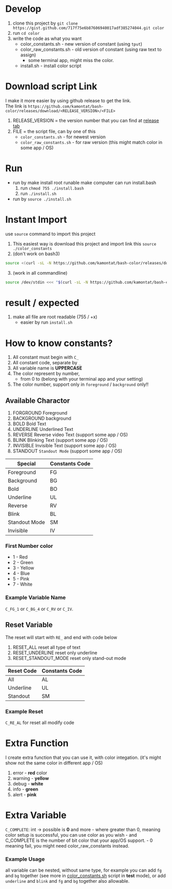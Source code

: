 # Develop
1. clone this project by `git clone https://gist.github.com/717f75e6b87606940017adf385274044.git color`
2. run `cd color`
3. write the code as what you want
    - color_constants.sh - new version of constant (using `tput`)
    - color_raw_constants.sh - old version of constant (using raw text to assign)
        - some terminal app, might miss the color.
    - install.sh - install color script
    
# Download script Link
I make it more easier by using github release to get the link.  
The link is `https://github.com/kamontat/bash-color/releases/download/<RELEASE_VERSION>/<FILE>`
1. RELEASE_VERSION = the version number that you can find at [release tab](https://github.com/kamontat/bash-color/releases)
2. FILE = the script file, can by one of this
    - `color_constants.sh` - for newest version
    - `color_raw_constants.sh` - for raw version (this might match color in some app / OS)

# Run
- run by make install root runable make computer can run install.bash
    1. run `chmod 755 ./install.bash`
    2. run `./install.sh`
- run by `source ./install.sh`

# Instant Import
use `source` command to import this project
1. This easiest way is download this project and import link this `source ./color_constants`
2. (don't work on bash3)
```Bash
source <(curl -sL -N https://github.com/kamontat/bash-color/releases/download/v1/color_constants.sh)
```
3. (work in all commandline) 
```Bash
source /dev/stdin <<< "$(curl -sL -N https://github.com/kamontat/bash-color/releases/download/v1/color_constants.sh)"
```

# result / expected
1. make all file are root readable (755 / +x)
    - easier by run `install.sh`
    
# How to know constants?
1. All constant must begin with `C_`
2. All constant code, separate by `_`
3. All variable name is **UPPERCASE**
4. The color represent by number, 
    - from 0 to (belong with your terminal app and your setting)
5. The color number, support only in `foreground` / `background` only!!

## Available Charactor
1. FORGROUND            Foreground
2. BACKGROUND           background
3. BOLD                 Bold Text
4. UNDERLINE            Underlined Text
5. REVERSE              Reverse video Text (support some app / OS)
6. BLINK                Blinking Text (support some app / OS)
7. INVISIBLE            Invisible Text (support some app / OS)
8. STANDOUT             `Standout Mode` (support some app / OS)

|Special       |Constants Code|
|--------------|--------------|
|Foreground    |FG            |
|Background    |BG            |
|Bold          |BO            |
|Underline     |UL            |
|Reverse       |RV            |
|Blink         |BL            |
|Standout Mode |SM            |
|Invisible     |IV            |

### First Number color
- 1 - Red
- 2 - Green 
- 3 - Yellow 
- 4 - Blue 
- 5 - Pink 
- 7 - White  

### Example Variable Name
`C_FG_1` or `C_BG_4` or `C_RV` or `C_IV`.

## Reset Variable
The reset will start with `RE_` and end with code below
1. RESET_ALL            reset all type of text
2. RESET_UNDERLINE      reset only underline
3. RESET_STANDOUT_MODE  reset only stand-out mode 

|Reset Code    |Constants Code|
|--------------|--------------|
|All           |AL            |
|Underline     |UL            |
|Standout      |SM            |

### Example Reset
`C_RE_AL` for reset all modify code

# Extra Function
I create extra function that you can use it, with color integation. (it's might show not the same color in different app / OS)
1. error - **red** color
2. warning - **yellow**
3. debug - **white**
4. info - **green**
5. alert - **pink**

# Extra Variable
`C_COMPLETE`: int -> possible is **0** and more
    - where greater than 0, meaning color setup is successful, you can use color as you wish
        - and C_COMPLETE is the number of bit color that your app/OS support.
    - 0 meaning fail, you might need color_raw_constants instead.

### Example Usage
all variable can be nested, without same type, for example you can add `fg` and `bg` together (see more in [color_constants.sh](./color_constants.sh) script in **test** mode), or add `underline` and `blink` and `fg` and `bg` together also allowable.

